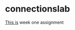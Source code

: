 # connectionslab
[This is](https://martapienkosz.github.io/connectionslab/Jan24/index.html) week one assignment
